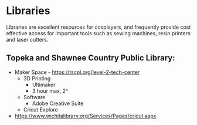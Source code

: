 # Libraries
Libraries are excellent resources for cosplayers, and frequently provide cost effective access for important tools such as sewing machines, resin printers and laser cutters.

## Topeka and Shawnee Country Public Library:
- Maker Space - https://tscpl.org/level-2-tech-center
    - 3D Printing 
        - Ultimaker
        - 3 hour max, 2^
    - Software
        - Adobe Creative Suite 
    - Cricut Explore
 - https://www.wichitalibrary.org/Services/Pages/cricut.aspx
 
    
